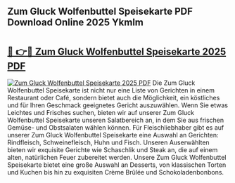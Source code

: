 ## Zum Gluck Wolfenbuttel Speisekarte PDF Download Online 2025 Ykmlm

# <h2><a href="http://gcbexl.nevu.top/?p=Zum+Gluck+Wolfenbuttel+Speisekarte">🔗 👉🔴 Zum Gluck Wolfenbuttel Speisekarte 2025 PDF</a></h2>

[![Zum Gluck Wolfenbuttel Speisekarte 2025 PDF](https://i.imgur.com/dBaPXMq.png)](http://gcbexl.nevu.top/?p=Zum+Gluck+Wolfenbuttel+Speisekarte)
Die Zum Gluck Wolfenbuttel Speisekarte ist nicht nur eine Liste von Gerichten in einem Restaurant oder Café, sondern bietet auch die Möglichkeit, ein köstliches und für Ihren Geschmack geeignetes Gericht auszuwählen. Wenn Sie etwas Leichtes und Frisches suchen, bieten wir auf unserer Zum Gluck Wolfenbuttel Speisekarte unseren Salatbereich an, in dem Sie aus frischen Gemüse- und Obstsalaten wählen können. Für Fleischliebhaber gibt es auf unserer Zum Gluck Wolfenbuttel Speisekarte eine Auswahl an Gerichten: Rindfleisch, Schweinefleisch, Huhn und Fisch. Unseren Auserwählten bieten wir exquisite Gerichte wie Schaschlik und Steak an, die auf einem alten, natürlichen Feuer zubereitet werden. Unsere Zum Gluck Wolfenbuttel Speisekarte bietet eine große Auswahl an Desserts, von klassischen Torten und Kuchen bis hin zu exquisiten Crème Brûlée und Schokoladenbonbons.
